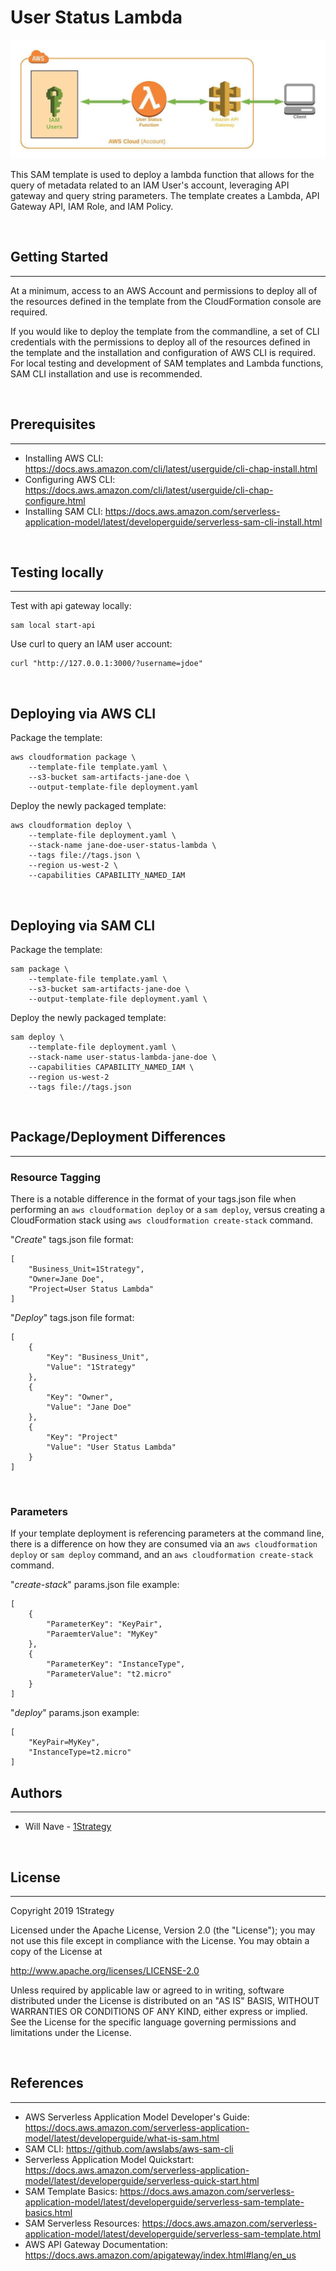 # User Status Lambda

![](diagram.jpeg)


This SAM template is used to deploy a lambda function that allows for the query of metadata related to an IAM User's account, leveraging API gateway and query string parameters.  The template creates a Lambda, API Gateway API, IAM Role, and IAM Policy.

<br />

## Getting Started
---
At a minimum, access to an AWS Account and permissions to deploy all of the resources defined in the template from the CloudFormation console are required.  

If you would like to deploy the template from the commandline, a set of CLI credentials with the permissions to deploy all of the resources defined in the template and the installation and configuration of AWS CLI is required.  For local testing and development of SAM templates and Lambda functions, SAM CLI installation and use is recommended.

<br />

## Prerequisites
---
* Installing AWS CLI: https://docs.aws.amazon.com/cli/latest/userguide/cli-chap-install.html
* Configuring AWS CLI: https://docs.aws.amazon.com/cli/latest/userguide/cli-chap-configure.html
* Installing SAM CLI: https://docs.aws.amazon.com/serverless-application-model/latest/developerguide/serverless-sam-cli-install.html

<br />

## Testing locally
---
Test with api gateway locally:

```
sam local start-api
```

Use curl to query an IAM user account:
```
curl "http://127.0.0.1:3000/?username=jdoe"
```

<br />

## Deploying via AWS CLI

Package the template:
```
aws cloudformation package \
    --template-file template.yaml \
    --s3-bucket sam-artifacts-jane-doe \
    --output-template-file deployment.yaml
```

Deploy the newly packaged template:
```
aws cloudformation deploy \
    --template-file deployment.yaml \
    --stack-name jane-doe-user-status-lambda \
    --tags file://tags.json \
    --region us-west-2 \
    --capabilities CAPABILITY_NAMED_IAM
```

<br />

## Deploying via SAM CLI

Package the template:
```
sam package \
    --template-file template.yaml \
    --s3-bucket sam-artifacts-jane-doe \
    --output-template-file deployment.yaml \ 
```

Deploy the newly packaged template:
```
sam deploy \
    --template-file deployment.yaml \
    --stack-name user-status-lambda-jane-doe \
    --capabilities CAPABILITY_NAMED_IAM \
    --region us-west-2
    --tags file://tags.json
```

<br />

## Package/Deployment Differences
---
### **Resource Tagging**

There is a notable difference in the format of your tags.json file when performing an ``aws cloudformation deploy`` or a ``sam deploy``, versus creating a CloudFormation stack using ``aws cloudformation create-stack`` command.

"*Create*" tags.json file format:
```
[
    "Business_Unit=1Strategy",
    "Owner=Jane Doe",
    "Project=User Status Lambda"
]
```

"*Deploy*" tags.json file format:
```
[
    {
        "Key": "Business_Unit",
        "Value": "1Strategy"
    },
    {
        "Key": "Owner",
        "Value": "Jane Doe"
    },
    {
        "Key": "Project"
        "Value": "User Status Lambda"
    }
]
```

<br />

### **Parameters**

If your template deployment is referencing parameters at the command line, there is a difference on how they are consumed via an ``aws cloudformation deploy`` or ``sam deploy`` command, and an ``aws cloudformation create-stack`` command.

"*create-stack*" params.json file example:
```
[
    {
        "ParameterKey": "KeyPair",
        "ParaemterValue": "MyKey"
    },
    {
        "ParameterKey": "InstanceType",
        "ParameterValue": "t2.micro"
    }
]
```

"*deploy*" params.json example:
```
[
    "KeyPair=MyKey",
    "InstanceType=t2.micro"
]
```


 ## Authors
 ---
* Will Nave - [1Strategy](https://www.1strategy.com)

<br />

## License
---
Copyright 2019 1Strategy

Licensed under the Apache License, Version 2.0 (the "License"); you may not use this file except in compliance with the License. You may obtain a copy of the License at

http://www.apache.org/licenses/LICENSE-2.0

Unless required by applicable law or agreed to in writing, software distributed under the License is distributed on an "AS IS" BASIS, WITHOUT WARRANTIES OR CONDITIONS OF ANY KIND, either express or implied. See the License for the specific language governing permissions and limitations under the License.

<br />

## References
---
* AWS Serverless Application Model Developer's Guide: https://docs.aws.amazon.com/serverless-application-model/latest/developerguide/what-is-sam.html
* SAM CLI: https://github.com/awslabs/aws-sam-cli
* Serverless Application Model Quickstart: https://docs.aws.amazon.com/serverless-application-model/latest/developerguide/serverless-quick-start.html
* SAM Template Basics: https://docs.aws.amazon.com/serverless-application-model/latest/developerguide/serverless-sam-template-basics.html
* SAM Serverless Resources: https://docs.aws.amazon.com/serverless-application-model/latest/developerguide/serverless-sam-template.html
* AWS API Gateway Documentation: https://docs.aws.amazon.com/apigateway/index.html#lang/en_us